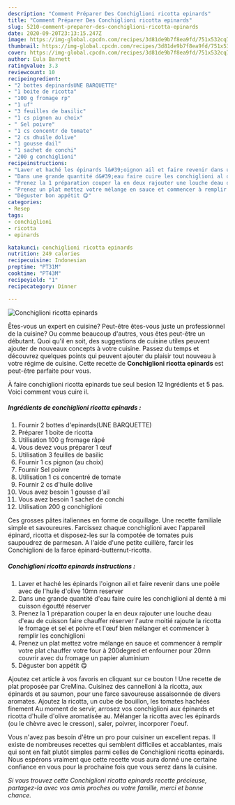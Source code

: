 ```yaml
---
description: "Comment Préparer Des Conchiglioni ricotta epinards"
title: "Comment Préparer Des Conchiglioni ricotta epinards"
slug: 5210-comment-preparer-des-conchiglioni-ricotta-epinards
date: 2020-09-20T23:13:15.247Z
image: https://img-global.cpcdn.com/recipes/3d81de9b7f8ea9fd/751x532cq70/conchiglioni-ricotta-epinards-photo-principale-de-la-recette.jpg
thumbnail: https://img-global.cpcdn.com/recipes/3d81de9b7f8ea9fd/751x532cq70/conchiglioni-ricotta-epinards-photo-principale-de-la-recette.jpg
cover: https://img-global.cpcdn.com/recipes/3d81de9b7f8ea9fd/751x532cq70/conchiglioni-ricotta-epinards-photo-principale-de-la-recette.jpg
author: Eula Barnett
ratingvalue: 3.3
reviewcount: 10
recipeingredient:
- "2 bottes depinardsUNE BARQUETTE"
- "1 boite de ricotta"
- "100 g fromage rp"
- "1 uf"
- "3 feuilles de basilic"
- "1 cs pignon au choix"
- " Sel poivre"
- "1 cs concentr de tomate"
- "2 cs dhuile dolive"
- "1 gousse dail"
- "1 sachet de conchi"
- "200 g conchiglioni"
recipeinstructions:
- "Laver et haché les épinards l&#39;oignon ail et faire revenir dans une poêle avec de l&#39;huile d&#39;olive 10mn reserver"
- "Dans une grande quantité d&#39;eau faire cuire les conchiglioni al denté à mi cuisson égoutté réserver"
- "Prenez la 1 préparation couper la en deux rajouter une louche deau d&#39;eau de cuisson faire chauffer réserver l&#39;autre moitié rajoute la ricotta le fromage et sel et poivre et l&#39;œuf bien mélanger et commencer à remplir les conchiglioni"
- "Prenez un plat mettez votre mélange en sauce et commencer à remplir votre plat chauffer votre four à 200degred et enfourner pour 20mn couvrir avec du fromage un papier aluminium"
- "Déguster bon appétit 😋"
categories:
- Resep
tags:
- conchiglioni
- ricotta
- epinards

katakunci: conchiglioni ricotta epinards 
nutrition: 249 calories
recipecuisine: Indonesian
preptime: "PT31M"
cooktime: "PT43M"
recipeyield: "1"
recipecategory: Dinner

---
```



![Conchiglioni ricotta epinards](https://img-global.cpcdn.com/recipes/3d81de9b7f8ea9fd/751x532cq70/conchiglioni-ricotta-epinards-photo-principale-de-la-recette.jpg)

Êtes-vous un expert en cuisine? Peut-être êtes-vous juste un professionnel de la cuisine? Ou comme beaucoup d'autres, vous êtes peut-être un débutant. Quoi qu'il en soit, des suggestions de cuisine utiles peuvent ajouter de nouveaux concepts à votre cuisine. Passez du temps et découvrez quelques points qui peuvent ajouter du plaisir tout nouveau à votre régime de cuisine. Cette recette de <strong> Conchiglioni ricotta epinards </strong> est peut-être parfaite pour vous.

<!--inarticleads1-->

À faire conchiglioni ricotta epinards tue seul besion 12 Ingrédients et 5 pas. Voici comment vous cuire il.

##### Ingrédients de conchiglioni ricotta epinards :

1. Fournir 2 bottes d&#39;epinards(UNE BARQUETTE)
1. Préparer 1 boite de ricotta
1. Utilisation 100 g fromage râpé
1. Vous devez vous préparer 1 œuf
1. Utilisation 3 feuilles de basilic
1. Fournir 1 cs pignon (au choix)
1. Fournir  Sel poivre
1. Utilisation 1 cs concentré de tomate
1. Fournir 2 cs d&#39;huile dolive
1. Vous avez besoin 1 gousse d&#39;ail
1. Vous avez besoin 1 sachet de conchi
1. Utilisation 200 g conchiglioni


Ces grosses pâtes italiennes en forme de coquillage. Une recette familiale simple et savoureures. Farcissez chaque conchiglioni avec l&#39;appareil épinard, ricotta et disposez-les sur la compotée de tomates puis saupoudrez de parmesan. A l&#39;aide d&#39;une petite cuillère, farcir les Conchiglioni de la farce épinard-butternut-ricotta. 

<!--inarticleads2-->

##### Conchiglioni ricotta epinards instructions :

1. Laver et haché les épinards l&#39;oignon ail et faire revenir dans une poêle avec de l&#39;huile d&#39;olive 10mn reserver
1. Dans une grande quantité d&#39;eau faire cuire les conchiglioni al denté à mi cuisson égoutté réserver
1. Prenez la 1 préparation couper la en deux rajouter une louche deau d&#39;eau de cuisson faire chauffer réserver l&#39;autre moitié rajoute la ricotta le fromage et sel et poivre et l&#39;œuf bien mélanger et commencer à remplir les conchiglioni
1. Prenez un plat mettez votre mélange en sauce et commencer à remplir votre plat chauffer votre four à 200degred et enfourner pour 20mn couvrir avec du fromage un papier aluminium
1. Déguster bon appétit 😋


Ajoutez cet article à vos favoris en cliquant sur ce bouton ! Une recette de plat proposée par CreMina. Cuisinez des cannelloni à la ricotta, aux épinards et au saumon, pour une farce savoureuse assaisonnée de divers aromates. Ajoutez la ricotta, un cube de bouillon, les tomates hachées finement Au moment de servir, arrosez vos conchiglioni aux épinards et ricotta d&#39;huile d&#39;olive aromatisée au. Mélanger la ricotta avec les épinards (ou le chèvre avec le cresson), saler, poivrer, incorporer l&#39;oeuf. 

<!--inarticleads1-->

<p>
Vous n'avez pas besoin d'être un pro pour cuisiner un excellent repas. Il existe de nombreuses recettes qui semblent difficiles et accablantes, mais qui sont en fait plutôt simples parmi celles de Conchiglioni ricotta epinards. Nous espérons vraiment que cette recette vous aura donné une certaine confiance en vous pour la prochaine fois que vous serez dans la cuisine.
</p>

<p>
<i>Si vous trouvez cette Conchiglioni ricotta epinards recette précieuse, partagez-la avec vos amis proches ou votre famille, merci et bonne chance.</i>
</p>

